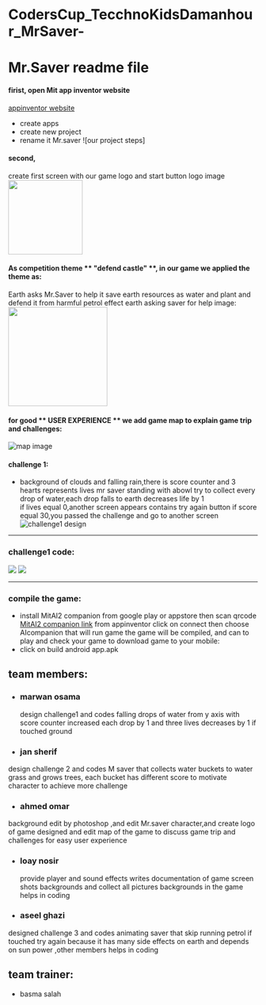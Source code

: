 # CodersCup_TecchnoKidsDamanhour_MrSaver-
# Mr.Saver readme file
#### firist, open Mit app inventor website
[appinventor website](https://appinventor.mit.edu/)<br>
* create apps
* create new project 
* rename it Mr.saver
![our project steps]
#### second,
create first screen with our game logo and start button
logo image
<img src="https://github.com/teccom805/CodersCup_TecchnoKidsDamanhour_MrSaver-/blob/main/mr.saver%20challenge%201/EARTHLOGO.png" width=150>

#### As  competition theme ** "defend castle" **,  in our game we applied the theme as:
Earth asks Mr.Saver to help it save earth resources as water and plant and defend it from harmful petrol effect
earth asking saver for help image:
<img src="https://github.com/teccom805/CodersCup_TecchnoKidsDamanhour_MrSaver-/blob/main/mr.saver%20challenge%201/intro%20(1).jpeg" width=200>
#### for good ** USER EXPERIENCE ** we add game map to explain game trip and challenges:
![map image]()
#### challenge 1:
* background of clouds and falling rain,there is score counter and 3 hearts represents  lives
mr saver standing with abowl try to collect every drop of water,each drop falls to earth decreases life by 1<br>
if lives equal 0,another screen appears contains try again button
if score equal 30,you passed the challenge and go to  another screen
![challenge1 design](https://github.com/teccom805/CodersCup_TecchnoKidsDamanhour_MrSaver-/blob/main/mr.saver%20challenge%201/2f530d43-318c-429a-b20d-c575c6af4a02.jpeg)

___

### challenge1 code:
![](https://github.com/teccom805/CodersCup_TecchnoKidsDamanhour_MrSaver-/blob/main/mr.saver%20challenge%201/chall11.jpg)
![](https://github.com/teccom805/CodersCup_TecchnoKidsDamanhour_MrSaver-/blob/main/mr.saver%20challenge%201/chall12.jpg)

___
###  compile the game:
* install MitAI2 companion from google play or appstore then scan qrcode
  [MitAI2 companion link](https://play.google.com/store/apps/details?id=edu.mit.appinventor.aicompanion3&hl=en&gl=US&pli=1)
from appinventor click on connect then choose AIcompanion that will run game
the game will be compiled, and can to play and check your game
to download game to your mobile:
* click on build android app.apk

##  team members:
* ### marwan osama
  design challenge1   and codes falling drops of water  from y axis with score counter increased each drop by 1 and three lives  decreases by 1 if touched ground 
* ### jan sherif
design challenge 2  and codes M saver that collects water buckets to water grass and grows trees,
each bucket has different score to motivate character to achieve  more challenge
* ### ahmed omar
background edit by photoshop ,and edit Mr.saver character,and create logo of game
designed and edit map of the game to discuss game trip and challenges for easy user experience
* ### loay nosir
  provide  player and sound effects
  writes documentation of game
  screen shots backgrounds and collect all pictures backgrounds in the game
  helps in coding
* ### aseel ghazi
 designed challenge 3 and codes animating saver that skip running petrol  if touched try again because it has many side effects on earth and depends on sun power ,other members helps in coding
  ##  team trainer:
*  basma salah
